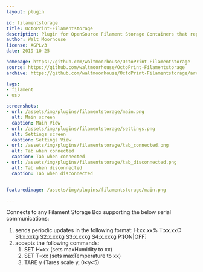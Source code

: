 ```yaml
---
layout: plugin

id: filamentstorage
title: OctoPrint-Filamentstorage
description: Plugin for OpenSource Filament Storage Containers that report Temp, Humidity, and scale values over USB.
author: Walt Moorhouse
license: AGPLv3
date: 2019-10-25

homepage: https://github.com/waltmoorhouse/OctoPrint-Filamentstorage
source: https://github.com/waltmoorhouse/OctoPrint-Filamentstorage
archive: https://github.com/waltmoorhouse/OctoPrint-Filamentstorage/archive/master.zip

tags:
- filament
- usb

screenshots:
- url: /assets/img/plugins/filamentstorage/main.png
  alt: Main screen
  caption: Main View
- url: /assets/img/plugins/filamentstorage/settings.png
  alt: Settings screen
  caption: Settings View
- url: /assets/img/plugins/filamentstorage/tab_connected.png
  alt: Tab when connected
  caption: Tab when connected
- url: /assets/img/plugins/filamentstorage/tab_disconnected.png
  alt: Tab when disconnected
  caption: Tab when disconnected


featuredimage: /assets/img/plugins/filamentstorage/main.png

---
```


Connects to any Filament Storage Box supporting the below serial communications:
1) sends periodic updates in the following format:
    H:xx.xx% T:xx.xxC S1:x.xxkg S2:x.xxkg S3:x.xxkg S4:x.xxkg P:\[ON|OFF\]
1) accepts the following commands:
    1) SET H=xx (sets maxHumidity to xx)
    1) SET T=xx (sets maxTemperature to xx)
    1) TARE y (Tares scale y, 0<y<5)
